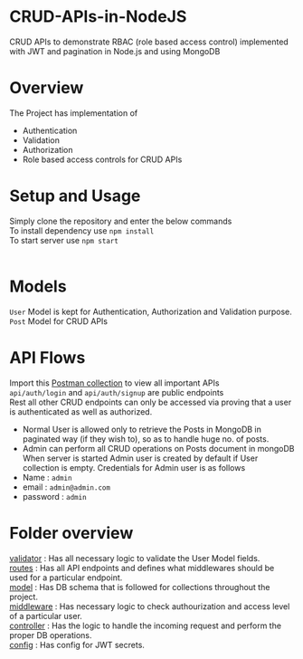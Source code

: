 # CRUD-APIs-in-NodeJS
CRUD APIs to demonstrate RBAC (role based access control) implemented with JWT and pagination in Node.js and using MongoDB

# Overview
 The Project has implementation of 
 * Authentication
 * Validation
 * Authorization
 * Role based access controls for CRUD APIs

# Setup and Usage
Simply clone the repository and enter the below commands <br/>
To install dependency use ```npm install``` <br/>
To start server use ```npm start```<br/>
<br/>

# Models
```User``` Model is kept for Authentication, Authorization and Validation purpose.<br/>
```Post``` Model for CRUD APIs

# API Flows
Import this [Postman collection](https://github.com/xidddekate/CRUD-APIs-in-NodeJS/blob/main/AttainU.postman_collection.json) to view all important APIs<br/>
```api/auth/login``` and ```api/auth/signup``` are public endpoints<br/>
Rest all other CRUD endpoints can only be accessed via proving that a user is authenticated as well as authorized.
 * Normal User is allowed only to retrieve the Posts in MongoDB in paginated way (if they wish to), so as to handle huge no. of posts.
 * Admin can perform all CRUD operations on Posts document in mongoDB
When server is started Admin user is created by default if User collection is empty. Credentials for Admin user is as follows 
* Name : ```admin```
* email : ```admin@admin.com```
* password : ```admin```

# Folder overview
[validator](https://github.com/xidddekate/CRUD-APIs-in-NodeJS/tree/main/validator) : Has all necessary logic to validate the User Model fields.<br/>
[routes](https://github.com/xidddekate/CRUD-APIs-in-NodeJS/tree/main/routes) : Has all API endpoints and defines what middlewares should be used for a particular endpoint.<br/>
[model](https://github.com/xidddekate/CRUD-APIs-in-NodeJS/tree/main/models) : Has DB schema that is followed for collections throughout the project.<br/>
[middleware](https://github.com/xidddekate/CRUD-APIs-in-NodeJS/tree/main/middleware) : Has necessary logic to check authourization and access level of a particular user.<br/>
[controller](https://github.com/xidddekate/CRUD-APIs-in-NodeJS/tree/main/controllers) : Has the logic to handle the incoming request and perform the proper DB operations.<br/>
[config](https://github.com/xidddekate/CRUD-APIs-in-NodeJS/tree/main/config) : Has config for JWT secrets.



